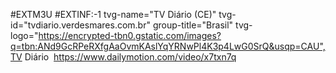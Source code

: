 #EXTM3U
#EXTINF:-1 tvg-name="TV Diário (CE)" tvg-id="tvdiario.verdesmares.com.br" group-title="Brasil" tvg-logo="https://encrypted-tbn0.gstatic.com/images?q=tbn:ANd9GcRPeRXfgAaOvmKAslYqYRNwPl4K3p4LwG0SrQ&usqp=CAU",TV Diário  https://www.dailymotion.com/video/x7txn7q
